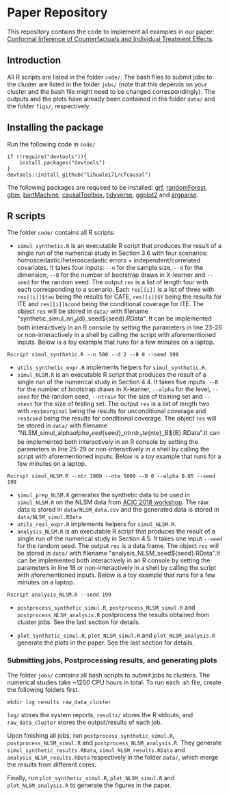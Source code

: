 # Paper Repository

This repository contains the code to implement all examples in our paper: [Conformal Inference of Counterfactuals and Individual Treatment Effects](https://arxiv.org/abs/). 

## Introduction
All R scripts are listed in the folder `code/`. The bash files to submit jobs to the cluster are listed in the folder `jobs/` (note that this depends on your cluster and the bash file might need to be changed correspondingly). The outputs and the plots have already been contained in the folder `data/` and the folder `figs/`, respectively. 

## Installing the package
Run the following code in `code/`

```
if (!require("devtools")){
    install.packages("devtools")
}
devtools::install_github("lihualei71/cfcausal")
```

The following packages are required to be installed: [grf](https://cran.r-project.org/web/packages/grf/grf.pdf), [randomForest](https://cran.r-project.org/web/packages/randomForest/randomForest.pdf), [gbm](https://cran.r-project.org/web/packages/gbm/gbm.pdf), [bartMachine](https://cran.r-project.org/web/packages/bartMachine/bartMachine.pdf), [causalToolbox](https://github.com/soerenkuenzel/causalToolbox), [tidyverse](https://www.tidyverse.org/), [ggplot2](https://ggplot2.tidyverse.org/) and [argparse](https://cran.r-project.org/web/packages/argparse/index.html).

## R scripts
The folder `code/` contains all R scripts:

- `simul_synthetic.R` is an executable R script that produces the result of a single run of the numerical study in Section 3.6 with four scenarios: homoscedastic/heteroscedastic errors + independent/correlated covariates. It takes four inputs: `--n` for the sample size, `--d` for the dimension, `--B` for the number of bootstrap draws in X-learner and `--seed` for the random seed. The output `res` is a list of length four with each corresponding to a scenario. Each `res[[i]]` is a list of three with `res[[i]]$tau` being the results for CATE, `res[[i]]$Y` being the results for ITE and `res[[i]]$cond` being the conditional coverage for ITE. The object `res` will be stored in `data/` with filename "synthetic_simul_n${n}_d${d}_seed${seed}.RData". It can be implemented both interactively in an R console by setting the parameters in line 23-26 or non-interactively in a shell by calling the script with aforementioned inputs. Below is a toy example that runs for a few minutes on a laptop.
```
Rscript simul_synthetic.R --n 500 --d 2 --B 0 --seed 199
```
- `utils_synthetic_expr.R` implements helpers for `simul_synthetic.R`.
- `simul_NLSM.R` is an executable R script that produces the result of a single run of the numerical study in Section 4.4. It takes five inputs: `--B` for the number of bootstrap draws in X-learner, `--alpha` for the level, `--seed` for the random seed, `--ntrain` for the size of training set and `--ntest` for the size of testing set. The output `res` is a list of length two with `res$marginal` being the results for unconditional coverage and `res$cond` being the results for conditional coverage. The object `res` will be stored in `data/` with filename "NLSM_simul_alpha${alpha}_seed${seed}_ntr${ntr}_nte${nte}_B${B}.RData".It can be implemented both interactively in an R console by setting the parameters in line 25-29 or non-interactively in a shell by calling the script with aforementioned inputs. Below is a toy example that runs for a few minutes on a laptop.
```
Rscript simul_NLSM.R --ntr 1000 --nte 5000 --B 0 --alpha 0.05 --seed 199
```
- `simul_prep_NLSM.R` generates the synthetic data to be used in `simul_NLSM.R` on the NLSM data from [ACIC 2018 workshop](https://github.com/grf-labs/grf/blob/master/experiments/acic18/synthetic_data.csv). The raw data is stored in `data/NLSM_data.csv` and the generated data is stored in `data/NLSM_simul.RData`
- `utils_real_expr.R` implements helpers for `simul_NLSM.R`.
- `analysis_NLSM.R` is an executable R script that produces the result of a single run of the numerical study in Section 4.5. It takes one input `--seed` for the random seed. The output `res` is a data.frame. The object `res` will be stored in `data/` with filename "analysis_NLSM_seed${seed}.RData".It can be implemented both interactively in an R console by setting the parameters in line 18 or non-interactively in a shell by calling the script with aforementioned inputs. Below is a toy example that runs for a few minutes on a laptop.
```
Rscript analysis_NLSM.R --seed 199
```
- `postprocess_synthetic_simul.R`, `postprocess_NLSM_simul.R` and `postprocess_NLSM_analysis.R` postprocess the results obtained from cluster jobs. See the last section for details.

- `plot_synthetic_simul.R`, `plot_NLSM_simul.R` and `plot_NLSM_analysis.R` generate the plots in the paper. See the last section for details.

### Submitting jobs, Postprocessing results, and generating plots
The folder `jobs/` contains all bash scripts to submit jobs to clusters. The numerical studies take ~1200 CPU hours in total. To run each .sh file, create the following folders first.
```
mkdir log results raw_data_cluster
```
`log/` stores the system reports, `results/` stores the R stdouts, and `raw_data_cluster` stores the output/results of each job.

Upon finishing all jobs, run `postprocess_synthetic_simul.R`, `postprocess_NLSM_simul.R` and `postprocess_NLSM_analysis.R`. They generate `simul_synthetic_results.RData`, `simul_NLSM_results.RData` and `analysis_NLSM_results.RData` respectively in the folder `data/`, which merge the results from different cores. 

Finally, run `plot_synthetic_simul.R`, `plot_NLSM_simul.R` and `plot_NLSM_analysis.R` to generate the figures in the paper.
